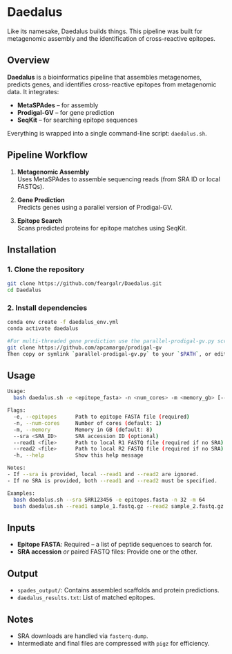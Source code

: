 # Daedalus

Like its namesake, Daedalus builds things. This pipeline was built for metagenomic assembly and the identification of cross-reactive epitopes.

## **Overview**
**Daedalus** is a bioinformatics pipeline that assembles metagenomes, predicts genes, and identifies cross-reactive epitopes from metagenomic data. It integrates:

- **MetaSPAdes** – for assembly  
- **Prodigal-GV** – for gene prediction  
- **SeqKit** – for searching epitope sequences  

Everything is wrapped into a single command-line script: `daedalus.sh`.

## **Pipeline Workflow**
1. **Metagenomic Assembly**  
   Uses MetaSPAdes to assemble sequencing reads (from SRA ID or local FASTQs).

2. **Gene Prediction**  
   Predicts genes using a parallel version of Prodigal-GV.

3. **Epitope Search**  
   Scans predicted proteins for epitope matches using SeqKit.

## **Installation**

### **1. Clone the repository**
```bash
git clone https://github.com/feargalr/Daedalus.git
cd Daedalus
```

### **2. Install dependencies**
```bash
conda env create -f daedalus_env.yml
conda activate daedalus

#For multi-threaded gene prediction use the parallel-prodigal-gv.py script available here
git clone https://github.com/apcamargo/prodigal-gv
Then copy or symlink `parallel-prodigal-gv.py` to your `$PATH`, or edit the path in `daedalus.sh` to match your setup.
```

## **Usage**
```bash
Usage:
  bash daedalus.sh -e <epitope_fasta> -n <num_cores> -m <memory_gb> [--sra <SRA_ID>] [--read1 <read1.fastq.gz> --read2 <read2.fastq.gz>]

Flags:
  -e, --epitopes      Path to epitope FASTA file (required)
  -n, --num-cores     Number of cores (default: 1)
  -m, --memory        Memory in GB (default: 8)
  --sra <SRA_ID>      SRA accession ID (optional)
  --read1 <file>      Path to local R1 FASTQ file (required if no SRA)
  --read2 <file>      Path to local R2 FASTQ file (required if no SRA)
  -h, --help          Show this help message

Notes:
- If --sra is provided, local --read1 and --read2 are ignored.
- If no SRA is provided, both --read1 and --read2 must be specified.

Examples:
  bash daedalus.sh --sra SRR123456 -e epitopes.fasta -n 32 -m 64
  bash daedalus.sh --read1 sample_1.fastq.gz --read2 sample_2.fastq.gz -e epitopes.fasta -n 16 -m 32
```

## **Inputs**
- **Epitope FASTA**: Required – a list of peptide sequences to search for.
- **SRA accession** *or* paired FASTQ files: Provide one or the other.

## **Output**
- `spades_output/`: Contains assembled scaffolds and protein predictions.
- `daedalus_results.txt`: List of matched epitopes.

## **Notes**
- SRA downloads are handled via `fasterq-dump`.
- Intermediate and final files are compressed with `pigz` for efficiency.
